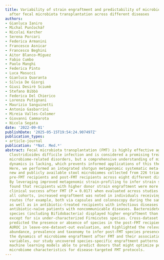```yaml
---
title: Variability of strain engraftment and predictability of microbiome composition
  after fecal microbiota transplantation across different diseases
authors:
- Gianluca Ianiro
- Michal Punčochář
- Nicolai Karcher
- Serena Porcari
- Federica Armanini
- Francesco Asnicar
- Francesco Beghini
- Aitor Blanco-Míguez
- Fabio Cumbo
- Paolo Manghi
- Federica Pinto
- Luca Masucci
- Gianluca Quaranta
- Silvia De Giorgi
- Giusi Desirè Sciumè
- Stefano Bibbò
- Federica Del Chierico
- Lorenza Putignani
- Maurizio Sanguinetti
- Antonio Gasbarrini
- Mireia Valles-Colomer
- Giovanni Cammarota
- Nicola Segata
date: '2022-09-01'
publishDate: '2025-05-15T19:54:24.907497Z'
publication_types:
- article-journal
publication: '*Nat. Med.*'
abstract: Fecal microbiota transplantation (FMT) is highly effective against recurrent
  Clostridioides difficile infection and is considered a promising treatment for other
  microbiome-related disorders, but a comprehensive understanding of microbial engraftment
  dynamics is lacking, which prevents informed applications of this therapeutic approach.
  Here, we performed an integrated shotgun metagenomic systematic meta-analysis of
  new and publicly available stool microbiomes collected from 226 triads of donors,
  pre-FMT recipients and post-FMT recipients across eight different disease types.
  By leveraging improved metagenomic strain-profiling to infer strain sharing, we
  found that recipients with higher donor strain engraftment were more likely to experience
  clinical success after FMT (P = 0.017) when evaluated across studies. Considering
  all cohorts, increased engraftment was noted in individuals receiving FMT from multiple
  routes (for example, both via capsules and colonoscopy during the same treatment)
  as well as in antibiotic-treated recipients with infectious diseases compared with
  antibiotic-naïve patients with noncommunicable diseases. Bacteroidetes and Actinobacteria
  species (including Bifidobacteria) displayed higher engraftment than Firmicutes
  except for six under-characterized Firmicutes species. Cross-dataset machine learning
  predicted the presence or absence of species in the post-FMT recipient at 0.77 average
  AUROC in leave-one-dataset-out evaluation, and highlighted the relevance of microbial
  abundance, prevalence and taxonomy to infer post-FMT species presence. By exploring
  the dynamics of microbiome engraftment after FMT and their association with clinical
  variables, our study uncovered species-specific engraftment patterns and presented
  machine learning models able to predict donors that might optimize post-FMT specific
  microbiome characteristics for disease-targeted FMT protocols.
---
```

